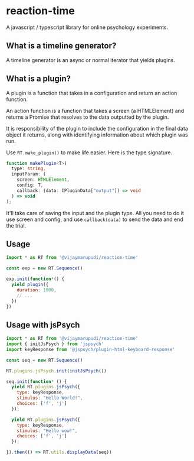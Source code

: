 # reaction-time

A javascript / typescript library for online psychology experiments.

## What is a timeline generator?

A timeline generator is an async or normal iterator that yields plugins.

## What is a plugin?

A plugin is a function that takes in a configuration and return an
action function.

An action function is a function that takes a screen (a HTMLElement)
and returns a Promise that resolves to the data outputted by the plugin.

It is responsibility of the plugin to include the configuration in the final
data object it returns, along with identifying information about which plugin
was run.

Use `RT.make_plugin()` to make life easier. Here is the type signature.

```typescript
function makePlugin<T>(
  type: string,
  inputParam: (
    screen: HTMLElement,
    config: T,
    callback: (data: IPluginData["output"]) => void
  ) => void
);
```

It'll take care of saving the input and the plugin type. All you need
to do it use screen and config, and use `callback(data)` to send the
data and end the trial.

## Usage

```javascript
import * as RT from '@vijaymarupudi/reaction-time'

const exp = new RT.Sequence()

exp.init(function*() {
  yield plugin({
    duration: 1000,
    // ...
  })
})
```

## Usage with jsPsych

```javascript
import * as RT from '@vijaymarupudi/reaction-time'
import { initJsPsych } from 'jspsych'
import keyResponse from '@jspsych/plugin-html-keyboard-response'

const seq = new RT.Sequence()

RT.plugins.jsPsych.init(initJsPsych())

seq.init(function* () {
  yield RT.plugins.jsPsych({
    type: keyResponse,
    stimulus: "Hello World!",
    choices: ['f', 'j']
  });

  yield RT.plugins.jsPsych({
    type: keyResponse,
    stimulus: "Hello wow!",
    choices: ['f', 'j']
  });

}).then(() => RT.utils.displayData(seq))
```
